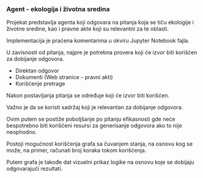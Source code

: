 ### Agent - ekologija i životna sredina

Projekat predstavlja agenta koji odgovara na pitanja koja se tiču ekologije i životne sredine, kao i pravne akte koji su relevantni za te oblasti.

Implementacija je praćena komentarima u okviru Jupyter Notebook fajla.

U zavisnosti od pitanja, najpre je potrebna provera koji će izvor biti korišćen za dobijanje odgovora.

- Direktan odgovor
- Dokumenti (Web stranice - pravni akti)
- Korišćenje pretrage

Nakon postavljanja pitanja se određuje koji će izvor biti korišćen.

Važno je da se koristi sadržaj koji je relevantan za dobijanje odgovora.

Ovim putem se postiže poboljšanje po pitanju efikasnosti gde neće bespotrebno biti korišćeni resursi za generisanje odgovora ako to nije neophodno.

Postoji mogućnost korišćenja grafa sa čuvanjem stanja, na osnovu kog se može, na primer, računati broj koraka tokom korišćenja.

Putem grafa je takođe dat vizuelni prikaz logike na osnovu koje se dobijaju odgovarajući rezultati.
